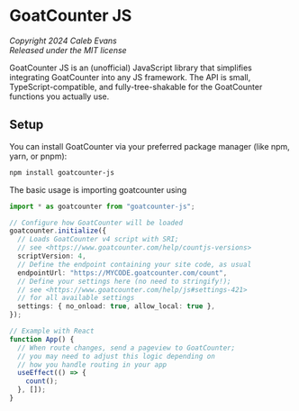 # GoatCounter JS

_Copyright 2024 Caleb Evans_  
_Released under the MIT license_

GoatCounter JS is an (unofficial) JavaScript library that simplifies integrating GoatCounter into any JS framework. The API is small, TypeScript-compatible, and fully-tree-shakable for the GoatCounter functions you actually use.

## Setup

You can install GoatCounter via your preferred package manager (like npm, yarn,
or pnpm):

```sh
npm install goatcounter-js
```

The basic usage is importing goatcounter using

```ts
import * as goatcounter from "goatcounter-js";

// Configure how GoatCounter will be loaded
goatcounter.initialize({
  // Loads GoatCounter v4 script with SRI;
  // see <https://www.goatcounter.com/help/countjs-versions>
  scriptVersion: 4,
  // Define the endpoint containing your site code, as usual
  endpointUrl: "https://MYCODE.goatcounter.com/count",
  // Define your settings here (no need to stringify!);
  // see <https://www.goatcounter.com/help/js#settings-421>
  // for all available settings
  settings: { no_onload: true, allow_local: true },
});

// Example with React
function App() {
  // When route changes, send a pageview to GoatCounter;
  // you may need to adjust this logic depending on
  // how you handle routing in your app
  useEffect(() => {
    count();
  }, []);
}
```
